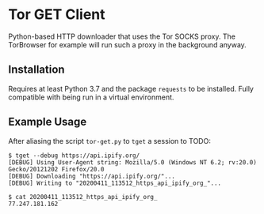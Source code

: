 # Tor GET Client
Python-based HTTP downloader that uses the Tor SOCKS proxy. The TorBrowser for example will run such a proxy in the 
background anyway.

## Installation

Requires at least Python 3.7 and the package `requests` to be installed. Fully compatible with being run in a virtual
environment.

## Example Usage
After aliasing the script `tor-get.py` to `tget` a session to TODO:

```Batch
$ tget --debug https://api.ipify.org/
[DEBUG] Using User-Agent string: Mozilla/5.0 (Windows NT 6.2; rv:20.0) Gecko/20121202 Firefox/20.0
[DEBUG] Downloading "https://api.ipify.org/"...
[DEBUG] Writing to "20200411_113512_https_api_ipify_org_"...

$ cat 20200411_113512_https_api_ipify_org_
77.247.181.162
```


[torproject.org]: https://torproject.org/
